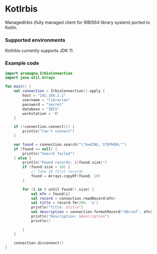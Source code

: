 # KotIrbis

ManagedIrbis (fully managed client for IRBIS64 library system) ported to Kotlin.

### Supported environments

KotIrbis currently supports JDK 11.

### Example code

```kotlin
import arsmagna.IrbisConnection
import java.util.Arrays

fun main() {
    val connection = IrbisConnection().apply {
        host = "192.168.1.1"
        username = "librarian"
        password = "secret"
        database = "IBIS"
        workstation = 'R'
    }

    if (!connection.connect()) {
        println("Can't connect")
    }

    var found = connection.search("\"A=KING, STEPHEN\"")
    if (found == null) {
        println("Search failed")
    } else {
        println("Found records: ${found.size}")
        if (found.size > 10) {
            // Take 10 first records
            found = Arrays.copyOf(found, 10)
        }

        for (i in 0 until found!!.size) {
            val mfn = found[i]
            val record = connection.readRecord(mfn)
            val title = record.fm(200, 'a')
            println("Title: $title")
            val description = connection.formatRecord("@brief", mfn)
            println("Description: $description")
            println()

        }
    }

    connection.disconnect()
}
```